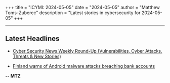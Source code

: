+++
title = "ICYMI: 2024-05-05"
date = "2024-05-05"
author = "Matthew Toms-Zuberec"
description = "Latest stories in cybersecurity for 2024-05-05"
+++

---------------------------------------------------------------------------
## Latest Headlines
- [Cyber Security News Weekly Round-Up (Vulnerabilities, Cyber Attacks, Threats & New Stories)](https://cybersecuritynews.com/cyber-security-news-weekly-round-up-april-2/)

- [Finland warns of Android malware attacks breaching bank accounts](https://www.bleepingcomputer.com/news/security/finland-warns-of-android-malware-attacks-breaching-bank-accounts/)

**-- MTZ**